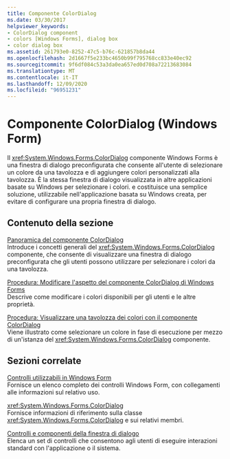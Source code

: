 ```yaml
---
title: Componente ColorDialog
ms.date: 03/30/2017
helpviewer_keywords:
- ColorDialog component
- colors [Windows Forms], dialog box
- color dialog box
ms.assetid: 261793e0-8252-47c5-b76c-621857b8da44
ms.openlocfilehash: 2d1667f5e233bc4650b99f795768cc833e40ec92
ms.sourcegitcommit: 9f6df084c53a3da0ea657ed0d708a72213683084
ms.translationtype: MT
ms.contentlocale: it-IT
ms.lasthandoff: 12/09/2020
ms.locfileid: "96951231"
---
```

# <a name="colordialog-component-windows-forms"></a>Componente ColorDialog (Windows Form)
Il <xref:System.Windows.Forms.ColorDialog> componente Windows Forms è una finestra di dialogo preconfigurata che consente all'utente di selezionare un colore da una tavolozza e di aggiungere colori personalizzati alla tavolozza. È la stessa finestra di dialogo visualizzata in altre applicazioni basate su Windows per selezionare i colori. e costituisce una semplice soluzione, utilizzabile nell'applicazione basata su Windows creata, per evitare di configurare una propria finestra di dialogo.  
  
## <a name="in-this-section"></a>Contenuto della sezione  
 [Panoramica del componente ColorDialog](colordialog-component-overview-windows-forms.md)  
 Introduce i concetti generali del <xref:System.Windows.Forms.ColorDialog> componente, che consente di visualizzare una finestra di dialogo preconfigurata che gli utenti possono utilizzare per selezionare i colori da una tavolozza.  
  
 [Procedura: Modificare l'aspetto del componente ColorDialog di Windows Forms](how-to-change-the-appearance-of-the-windows-forms-colordialog-component.md)  
 Descrive come modificare i colori disponibili per gli utenti e le altre proprietà.  
  
 [Procedura: Visualizzare una tavolozza dei colori con il componente ColorDialog](how-to-show-a-color-palette-with-the-colordialog-component.md)  
 Viene illustrato come selezionare un colore in fase di esecuzione per mezzo di un'istanza del <xref:System.Windows.Forms.ColorDialog> componente.  
  
## <a name="related-sections"></a>Sezioni correlate  
 [Controlli utilizzabili in Windows Form](controls-to-use-on-windows-forms.md)  
 Fornisce un elenco completo dei controlli Windows Form, con collegamenti alle informazioni sul relativo uso.  
  
 <xref:System.Windows.Forms.ColorDialog>  
 Fornisce informazioni di riferimento sulla classe <xref:System.Windows.Forms.ColorDialog> e sui relativi membri.  

 [Controlli e componenti della finestra di dialogo](dialog-box-controls-and-components-windows-forms.md)  
 Elenca un set di controlli che consentono agli utenti di eseguire interazioni standard con l'applicazione o il sistema.
